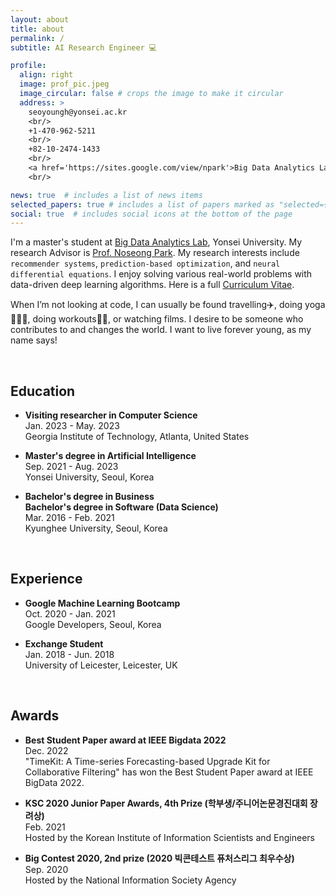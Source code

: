 ```yaml
---
layout: about
title: about
permalink: /
subtitle: AI Research Engineer 💻

profile:
  align: right
  image: prof_pic.jpeg
  image_circular: false # crops the image to make it circular
  address: >
    seoyoungh@yonsei.ac.kr
    <br/>
    +1-470-962-5211
    <br/>
    +82-10-2474-1433
    <br/>
    <a href='https://sites.google.com/view/npark'>Big Data Analytics Lab</a>, Yonsei University
    <br/>

news: true  # includes a list of news items
selected_papers: true # includes a list of papers marked as "selected={true}"
social: true  # includes social icons at the bottom of the page
---
```

I'm a master's student at <a href='https://sites.google.com/view/npark'>Big Data Analytics Lab</a>, Yonsei University. 
My research Advisor is <a href='https://sites.google.com/view/npark'>Prof. Noseong Park</a>. 
My research interests include `recommender systems`, `prediction-based optimization`, and `neural differential equations`. 
I enjoy solving various real-world problems with data-driven deep learning algorithms.
Here is a full <a href='https://seoyoungh.github.io/files/CV_seoyoung.pdf'>Curriculum Vitae</a>.

When I’m not looking at code, I can usually be found travelling✈️, doing yoga🧘🏻‍♀️, doing workouts💪🏻, or watching films.
I desire to be someone who contributes to and changes the world. I want to live forever young, as my name says!

<br/>

## Education
* **Visiting researcher in Computer Science**   
  Jan. 2023 - May. 2023   
  Georgia Institute of Technology, Atlanta, United States

* **Master's degree in Artificial Intelligence**  
  Sep. 2021 - Aug. 2023  
  Yonsei University, Seoul, Korea

* **Bachelor's degree in Business**  
  **Bachelor's degree in Software (Data Science)**  
  Mar. 2016 - Feb. 2021  
  Kyunghee University, Seoul, Korea

<br/>

## Experience
* **Google Machine Learning Bootcamp**  
  Oct. 2020 - Jan. 2021  
  Google Developers, Seoul, Korea

* **Exchange Student**  
  Jan. 2018 - Jun. 2018  
  University of Leicester, Leicester, UK

<br/>

## Awards
* **Best Student Paper award at IEEE Bigdata 2022**   
  Dec. 2022   
  "TimeKit: A Time-series Forecasting-based Upgrade Kit for Collaborative Filtering" has won the Best Student Paper award at IEEE BigData 2022.

* **KSC 2020 Junior Paper Awards, 4th Prize (학부생/주니어논문경진대회 장려상)**  
  Feb. 2021   
  Hosted by the Korean Institute of Information Scientists and Engineers

* **Big Contest 2020, 2nd prize (2020 빅콘테스트 퓨처스리그 최우수상)**  
  Sep. 2020  
  Hosted by the National Information Society Agency

<br/>


